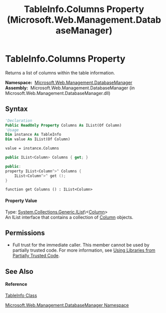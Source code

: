 ﻿---
title: TableInfo.Columns Property  (Microsoft.Web.Management.DatabaseManager)
TOCTitle: Columns Property
ms:assetid: P:Microsoft.Web.Management.DatabaseManager.TableInfo.Columns
ms:mtpsurl: https://msdn.microsoft.com/en-us/library/microsoft.web.management.databasemanager.tableinfo.columns(v=VS.90)
ms:contentKeyID: 20476438
ms.date: 05/02/2012
mtps_version: v=VS.90
f1_keywords:
- Microsoft.Web.Management.DatabaseManager.TableInfo.Columns
- Microsoft.Web.Management.DatabaseManager.TableInfo.get_Columns
dev_langs:
- CSharp
- JScript
- VB
- c++
api_location:
- Microsoft.Web.Management.DatabaseManager.dll
api_name:
- Microsoft.Web.Management.DatabaseManager.TableInfo.Columns
- Microsoft.Web.Management.DatabaseManager.TableInfo.get_Columns
api_type:
- Managed
topic_type:
- apiref
- kbSyntax
product_family_name: VS
ROBOTS: INDEX,FOLLOW
---

# TableInfo.Columns Property

Returns a list of columns within the table information.

**Namespace:**  [Microsoft.Web.Management.DatabaseManager](microsoft-web-management-databasemanager-namespace.md)  
**Assembly:**  Microsoft.Web.Management.DatabaseManager (in Microsoft.Web.Management.DatabaseManager.dll)

## Syntax

``` vb
'Declaration
Public ReadOnly Property Columns As IList(Of Column)
'Usage
Dim instance As TableInfo
Dim value As IList(Of Column)

value = instance.Columns
```

``` csharp
public IList<Column> Columns { get; }
```

``` c++
public:
property IList<Column^>^ Columns {
    IList<Column^>^ get ();
}
```

``` jscript
function get Columns () : IList<Column>
```

#### Property Value

Type: [System.Collections.Generic.IList](https://msdn.microsoft.com/en-us/library/5y536ey6\(v=vs.90\))\<[Column](column-class-microsoft-web-management-databasemanager.md)\>  
An IList interface that contains a collection of [Column](column-class-microsoft-web-management-databasemanager.md) objects.  

## Permissions

  - Full trust for the immediate caller. This member cannot be used by partially trusted code. For more information, see [Using Libraries from Partially Trusted Code](https://msdn.microsoft.com/en-us/library/8skskf63\(v=vs.90\)).

## See Also

#### Reference

[TableInfo Class](tableinfo-class-microsoft-web-management-databasemanager.md)

[Microsoft.Web.Management.DatabaseManager Namespace](microsoft-web-management-databasemanager-namespace.md)


